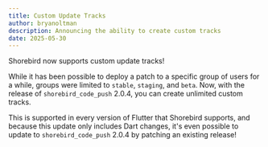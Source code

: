 ```yaml
---
title: Custom Update Tracks
author: bryanoltman
description: Announcing the ability to create custom tracks
date: 2025-05-30
---
```


Shorebird now supports custom update tracks!

While it has been possible to deploy a patch to a specific group of users for a
while, groups were limited to `stable`, `staging`, and `beta`. Now, with the
release of `shorebird_code_push` 2.0.4, you can create unlimited custom tracks.

This is supported in every version of Flutter that Shorebird supports, and
because this update only includes Dart changes, it's even possible to update to
`shorebird_code_push` 2.0.4 by patching an existing release!
